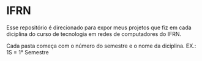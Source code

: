 # IFRN
Esse repositório é direcionado para expor meus projetos que fiz em cada diciplina do curso de tecnologia em redes de computadores do IFRN.

Cada pasta começa com o número do semestre e o nome da diciplina.
    EX.: 1S = 1° Semestre
